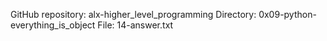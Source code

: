 GitHub repository: alx-higher_level_programming
Directory: 0x09-python-everything_is_object
File: 14-answer.txt
